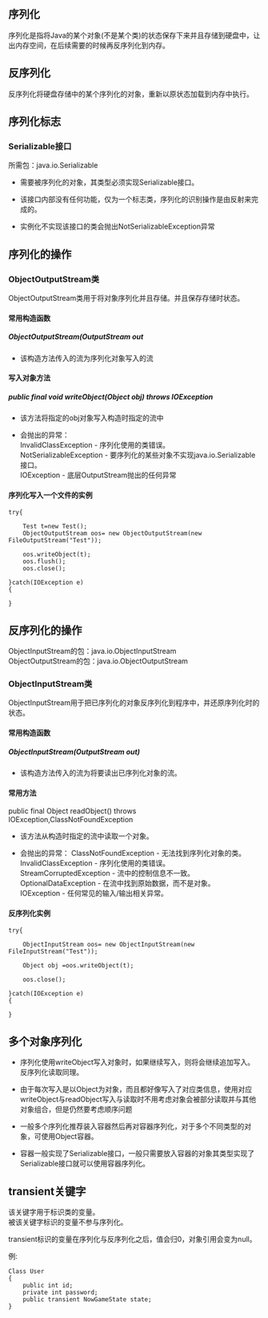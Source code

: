 ## 序列化
序列化是指将Java的某个对象(不是某个类)的状态保存下来并且存储到硬盘中，让出内存空间，在后续需要的时候再反序列化到内存。


## 反序列化
反序列化将硬盘存储中的某个序列化的对象，重新以原状态加载到内存中执行。

## 序列化标志
### Serializable接口
所需包：java.io.Serializable

* 需要被序列化的对象，其类型必须实现Serializable接口。

* 该接口内部没有任何功能，仅为一个标志类，序列化的识别操作是由反射来完成的。

* 实例化不实现该接口的类会抛出NotSerializableException异常

## 序列化的操作
### ObjectOutputStream类
ObjectOutputStream类用于将对象序列化并且存储。并且保存存储时状态。

#### 常用构造函数
##### ObjectOutputStream(OutputStream out

* 该构造方法传入的流为序列化对象写入的流

#### 写入对象方法
##### public final void writeObject(Object obj) throws IOException

* 该方法将指定的obj对象写入构造时指定的流中

* 会抛出的异常：  
InvalidClassException - 序列化使用的类错误。  
NotSerializableException - 要序列化的某些对象不实现java.io.Serializable接口。  
IOException - 底层OutputStream抛出的任何异常


#### 序列化写入一个文件的实例

    try{
    
        Test t=new Test();
        ObjectOutputStream oos= new ObjectOutputStream(new FileOutputStream("Test"));

        oos.writeObject(t);
        oos.flush();
        oos.close();
        
    }catch(IOException e)
    {
        
    }

## 反序列化的操作
ObjectInputStream的包：java.io.ObjectInputStream  
ObjectOutputStream的包：java.io.ObjectOutputStream  
### ObjectInputStream类
ObjectInputStream用于把已序列化的对象反序列化到程序中，并还原序列化时的状态。

#### 常用构造函数
##### ObjectInputStream(OutputStream out)

* 该构造方法传入的流为将要读出已序列化对象的流。

#### 常用方法
public final Object readObject() throws IOException,ClassNotFoundException

* 该方法从构造时指定的流中读取一个对象。

* 会抛出的异常：
ClassNotFoundException - 无法找到序列化对象的类。  
InvalidClassException - 序列化使用的类错误。  
StreamCorruptedException - 流中的控制信息不一致。  
OptionalDataException - 在流中找到原始数据，而不是对象。  
IOException - 任何常见的输入/输出相关异常。

#### 反序列化实例
    try{
    
        ObjectInputStream oos= new ObjectInputStream(new FileInputStream("Test"));

        Object obj =oos.writeObject(t);
        
        oos.close();
        
    }catch(IOException e)
    {
        
    }

## 多个对象序列化
* 序列化使用writeObject写入对象时，如果继续写入，则将会继续追加写入。反序列化读取同理。  

* 由于每次写入是以Object为对象，而且都好像写入了对应类信息，使用对应writeObject与readObject写入与读取时不用考虑对象会被部分读取并与其他对象组合，但是仍然要考虑顺序问题

* 一般多个序列化推荐装入容器然后再对容器序列化，对于多个不同类型的对象，可使用Object容器。

* 容器一般实现了Serializable接口，一般只需要放入容器的对象其类型实现了Serializable接口就可以使用容器序列化。

## transient关键字
该关键字用于标识类的变量。  
被该关键字标识的变量不参与序列化。

transient标识的变量在序列化与反序列化之后，值会归0，对象引用会变为null。

例:

    Class User
    {
        public int id;
        private int password;
        public transient NowGameState state;
    }